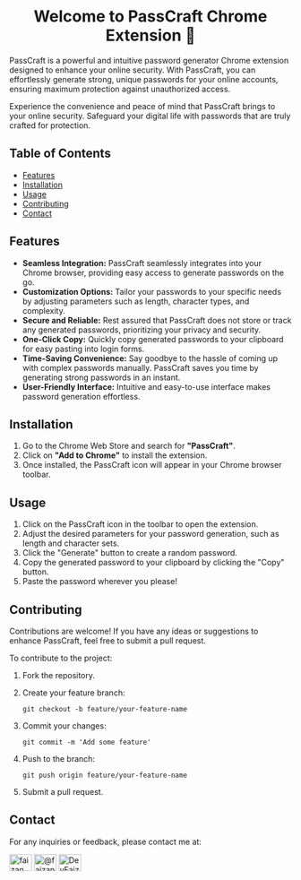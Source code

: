  <h1 align="center">Welcome to PassCraft Chrome Extension 🔑</h1>

PassCraft is a powerful and intuitive password generator Chrome extension designed to enhance your online security. With PassCraft, you can effortlessly generate strong, unique passwords for your online accounts, ensuring maximum protection against unauthorized access.

Experience the convenience and peace of mind that PassCraft brings to your online security. Safeguard your digital life with passwords that are truly crafted for protection.


## Table of Contents
- [Features](#features)
- [Installation](#installation)
- [Usage](#usage)
- [Contributing](#contributing)
- [Contact](#contact)


## Features
- **Seamless Integration:** PassCraft seamlessly integrates into your Chrome browser, providing easy access to generate passwords on the go.
- **Customization Options:** Tailor your passwords to your specific needs by adjusting parameters such as length, character types, and complexity.
- **Secure and Reliable:** Rest assured that PassCraft does not store or track any generated passwords, prioritizing your privacy and security.
- **One-Click Copy:** Quickly copy generated passwords to your clipboard for easy pasting into login forms.
- **Time-Saving Convenience:** Say goodbye to the hassle of coming up with complex passwords manually. PassCraft saves you time by generating strong passwords in an instant.
- **User-Friendly Interface:** Intuitive and easy-to-use interface makes password generation effortless.


## Installation
1. Go to the Chrome Web Store and search for **"PassCraft"**.
2. Click on **"Add to Chrome"** to install the extension.
3. Once installed, the PassCraft icon will appear in your Chrome browser toolbar.


## Usage
1. Click on the PassCraft icon in the toolbar to open the extension.
2. Adjust the desired parameters for your password generation, such as length and character sets.
3. Click the "Generate" button to create a random password.
4. Copy the generated password to your clipboard by clicking the "Copy" button.
5. Paste the password wherever you please!


## Contributing
Contributions are welcome! If you have any ideas or suggestions to enhance PassCraft, feel free to submit a pull request.

To contribute to the project:
1. Fork the repository.
2. Create your feature branch:
   
   ```
   git checkout -b feature/your-feature-name
   ```
3. Commit your changes:
   
   ```
   git commit -m 'Add some feature'
   ```
4. Push to the branch:
   
   ```
   git push origin feature/your-feature-name
   ```
5. Submit a pull request.

   
## Contact
For any inquiries or feedback, please contact me at:
<p align="left">
<a href="https://linkedin.com/in/faizanmansuri" target="blank"><img align="center" src="https://raw.githubusercontent.com/rahuldkjain/github-profile-readme-generator/master/src/images/icons/Social/linked-in-alt.svg" alt="faizanmansuri" height="30" width="40" /></a>
<a href="https://medium.com/@faizanmansuri.work" target="blank"><img align="center" src="https://raw.githubusercontent.com/rahuldkjain/github-profile-readme-generator/master/src/images/icons/Social/medium.svg" alt="@faizanmansuri.work" height="30" width="40" /></a> <a href="https://twitter.com/DevFaizann" target="blank"><img align="center" src="https://raw.githubusercontent.com/rahuldkjain/github-profile-readme-generator/master/src/images/icons/Social/twitter.svg" alt="DevFaizann" height="30" width="40"></a>
</p>
